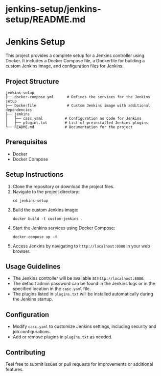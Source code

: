 # jenkins-setup/jenkins-setup/README.md

# Jenkins Setup

This project provides a complete setup for a Jenkins controller using Docker. It includes a Docker Compose file, a Dockerfile for building a custom Jenkins image, and configuration files for Jenkins.

## Project Structure

```
jenkins-setup
├── docker-compose.yml      # Defines the services for the Jenkins setup
├── Dockerfile              # Custom Jenkins image with additional dependencies
├── jenkins
│   ├── casc.yaml          # Configuration as Code for Jenkins
│   ├── plugins.txt        # List of preinstalled Jenkins plugins
└── README.md              # Documentation for the project
```

## Prerequisites

- Docker
- Docker Compose

## Setup Instructions

1. Clone the repository or download the project files.
2. Navigate to the project directory:
   ```
   cd jenkins-setup
   ```
3. Build the custom Jenkins image:
   ```
   docker build -t custom-jenkins .
   ```
4. Start the Jenkins services using Docker Compose:
   ```
   docker-compose up -d
   ```
5. Access Jenkins by navigating to `http://localhost:8080` in your web browser.

## Usage Guidelines

- The Jenkins controller will be available at `http://localhost:8080`.
- The default admin password can be found in the Jenkins logs or in the specified location in the `casc.yaml` file.
- The plugins listed in `plugins.txt` will be installed automatically during the Jenkins startup.

## Configuration

- Modify `casc.yaml` to customize Jenkins settings, including security and job configurations.
- Add or remove plugins in `plugins.txt` as needed.

## Contributing

Feel free to submit issues or pull requests for improvements or additional features.